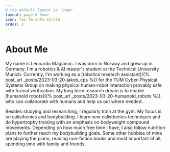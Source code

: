 ```yaml
---
# the default layout is 'page'
layout: page # home
icon: fas fa-info-circle
order: 1
---
```


# About Me

My name is Leonardo Maglanoc. I was born in Norway and grew up in Germany. I'm a robotics & AI master's student at the Technical University Munich. Currently, I'm working as a [robotics research assistant]({% post_url _posts/2023-03-20-jakob_cps %}) for the TUM Cyber-Physical Systems Group on making physical human-robot interaction provably safe with formal verification. My long term research dream is to enable [humanoid robots]({% post_url _posts/2023-03-20-humanoid_robots %}), who can collaborate with humans and help us out where needed.

Besides studying and researching, I regularly train at the gym. My focus is on calisthenics and bodybuilding. I learn new calisthenics techniques and do hypertrophy training with an emphasis on bodyweight compound movements. Depending on how much free time I have, I also follow nutrition plans to further reach my bodybuilding goals. Some other hobbies of mine are playing the piano, reading non-fiction books and most important of all, spending time with family and friends. 